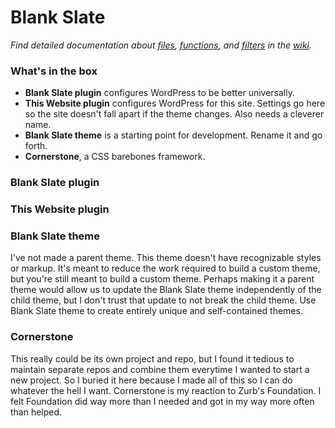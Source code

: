 # Blank Slate

*Find detailed documentation about [files](../../wiki/files), [functions](../../wiki/functions), and [filters](../../wiki/filters) in the [wiki](../../wiki).*

### What's in the box

- **Blank Slate plugin** configures WordPress to be better universally.
- **This Website plugin** configures WordPress for this site. Settings go here so the site doesn't fall apart if the theme changes. Also needs a cleverer name.
- **Blank Slate theme** is a starting point for development. Rename it and go forth.
- **Cornerstone**, a CSS barebones framework.

### Blank Slate plugin

### This Website plugin

### Blank Slate theme

I've not made a parent theme. This theme doesn't have recognizable styles or markup. It's meant to reduce the work required to build a custom theme, but you're still meant to build a custom theme. Perhaps making it a parent theme would allow us to update the Blank Slate theme independently of the child theme, but I don't trust that update to not break the child theme. Use Blank Slate theme to create entirely unique and self-contained themes.

### Cornerstone

This really could be its own project and repo, but I found it tedious to maintain separate repos and combine them everytime I wanted to start a new project. So I buried it here because I made all of this so I can do whatever the hell I want. Cornerstone is my reaction to Zurb's Foundation. I felt Foundation did way more than I needed and got in my way more often than helped.
